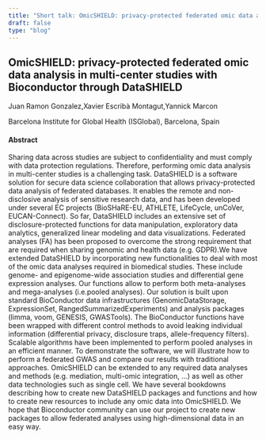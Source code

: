```yaml
---
title: "Short talk: OmicSHIELD: privacy-protected federated omic data analysis in multi-center studies with Bioconductor through DataSHIELD"
draft: false
type: "blog"
---
```


## OmicSHIELD: privacy-protected federated omic data analysis in multi-center studies with Bioconductor through DataSHIELD

Juan Ramon Gonzalez,Xavier Escribà Montagut,Yannick Marcon	

Barcelona Institute for Global Health (ISGlobal), Barcelona, Spain	

#### Abstract

Sharing data across studies are subject to confidentiality and must comply with data protection regulations. Therefore, performing omic data analysis in multi-center studies is a challenging task. DataSHIELD is a software solution for secure data science collaboration that allows privacy-protected data analysis of federated databases. It enables the remote and non-disclosive analysis of sensitive research data, and has been developed under several EC projects (BioSHaRE-EU, ATHLETE, LifeCycle, unCoVer, EUCAN-Connect). So far, DataSHIELD includes an extensive set of disclosure-protected functions for data manipulation, exploratory data analytics, generalized linear modeling and data visualizations. Federated analyses (FA) has been proposed to overcome the strong requirement that are required when sharing genomic and health data (e.g. GDPR).We have extended DataSHIELD by incorporating new functionalities to deal with most of the omic data analyses required in biomedical studies. These include genome- and epigenome-wide association studies and differential gene expression analyses. Our functions allow to perform both meta-analyses and mega-analyses (i.e.pooled analyses). Our solution is built upon standard BioConductor data infrastructures (GenomicDataStorage, ExpressionSet, RangedSummarizedExperiments) and analysis packages (limma, voom, GENESIS, GWASTools). The BioConductor functions have been wrapped with different control methods to avoid leaking individual information (differential privacy, disclosure traps, allele-frequency filters). Scalable algorithms have been implemented to perform pooled analyses in an efficient manner. To demonstrate the software, we will illustrate how to perform a federated GWAS and compare our results with traditional approaches. OmicSHIELD can be extended to any required data analyses and methods (e.g. mediation, multi-omic integration, …) as well as other data technologies such as single cell. We have several bookdowns describing how to create new DataSHIELD packages and functions and how to create new resources to include any omic data into OmicSHIELD. We hope that Bioconductor community can use our project to create new packages to allow federated analyses using high-dimensional data in an easy way.
